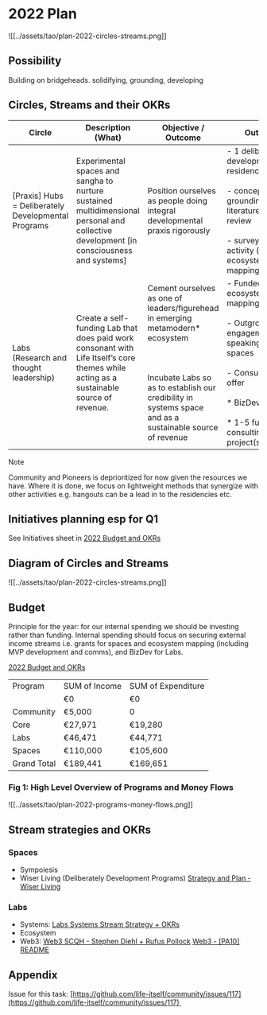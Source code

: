 # 2022 Plan

![[../assets/tao/plan-2022-circles-streams.png]]

## Possibility

Building on bridgeheads. solidifying, grounding, developing

## Circles, Streams and their OKRs

| Circle | Description (What) | Objective / Outcome | Outputs |
| ---- | ---- | ---- | ---- |
| [Praxis] Hubs = Deliberately Developmental Programs | Experimental spaces and sangha to nurture sustained multidimensional personal and collective development [in consciousness and systems] | Position ourselves as people doing integral developmental praxis rigorously | - 1 deliberately developmental residency<br><br>- conceptual grounding and literature/tradition review<br><br>- survey of activity (another ecosystem mapping!) |
| Labs (Research and thought leadership) | Create a self-funding Lab that does paid work consonant with Life Itself’s core themes while acting as a sustainable source of revenue. | Cement ourselves as one of leaders/figurehead in emerging metamodern* ecosystem<br><br>  <br><br>Incubate Labs so as to establish our credibility in systems space and as a sustainable source of revenue | - Funded ecosystem mapping<br><br>- Outgroup engagement e.g. speaking to other spaces<br><br>- Consulting offer<br><br>* BizDev plan<br><br>* 1-5 further consulting project(s) |

> [!note]
> 
> Community and Pioneers is deprioritized for now given the resources we have. Where it is done, we focus on lightweight methods that synergize with other activities e.g. hangouts can be a lead in to the residencies etc.

## Initiatives planning esp for Q1

See Initiatives sheet in [2022 Budget and OKRs](https://docs.google.com/spreadsheets/d/1lua4wuE2ZwB0IlYZ7gK0KSj4GFDc5F_efNkh6Umm9n0/edit#gid=1311442204) 

## Diagram of Circles and Streams

![[../assets/tao/plan-2022-circles-streams.png]]

## Budget

Principle for the year: for our internal spending we should be investing rather than funding. Internal spending should focus on securing external income streams i.e. grants for spaces and ecosystem mapping (including MVP development and comms), and BizDev for Labs.

[2022 Budget and OKRs](https://docs.google.com/spreadsheets/d/1lua4wuE2ZwB0IlYZ7gK0KSj4GFDc5F_efNkh6Umm9n0/edit#gid=0)

|   |   |   |
|---|---|---|
|Program|SUM of Income|SUM of Expenditure|
||€0|€0|
|Community|€5,000|0|
|Core|€27,971|€19,280|
|Labs|€46,471|€44,771|
|Spaces|€110,000|€105,600|
|Grand Total|€189,441|€169,651|

### Fig 1: High Level Overview of Programs and Money Flows

![[../assets/tao/plan-2022-programs-money-flows.png]]
## Stream strategies and OKRs

### Spaces

- Sympoiesis
- Wiser Living (Deliberately Development Programs) [Strategy and Plan - Wiser Living](https://docs.google.com/document/d/1lcX262YJe6LFmOFFo6yRC30vqtmP7NXP23JDTWKpXcM/edit#) 
### Labs

- Systems: [Labs Systems Stream Strategy + OKRs](https://docs.google.com/document/d/1kh7zbTiHRso5kDpoVv-aWoJISE3uJhNSVOg6doJAUf8/edit#heading=h.2ua10ookb5ge)
- Ecosystem
- Web3: [Web3 SCQH - Stephen Diehl + Rufus Pollock](https://docs.google.com/document/d/1GuyLTAjaESliomKVA8UPjWUmZZ0GI2x9o-uX_VKMFdk/edit#) [Web3 - [PA10] README](https://docs.google.com/document/d/1AV2xXDgTiNRVv6_M7CoGhiFl8pBj5hDGi_qdsHOU_3M/edit#heading=h.599vpyhb8naq)

## Appendix

Issue for this task: [https://github.com/life-itself/community/issues/117](https://github.com/life-itself/community/issues/117) 